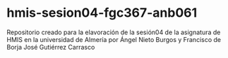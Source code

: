 # hmis-sesion04-fgc367-anb061
Repositorio creado para la elavoración de la sesión04 de la asignatura de HMIS en la universidad de Almería por Ángel Nieto Burgos y Francisco de Borja José Gutiérrez Carrasco
